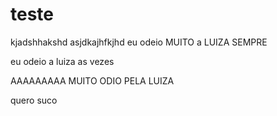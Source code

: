 # teste
kjadshhakshd
asjdkajhfkjhd
eu odeio MUITO a LUIZA SEMPRE

eu odeio a luiza as vezes

AAAAAAAAA
MUITO ODIO PELA LUIZA

quero suco